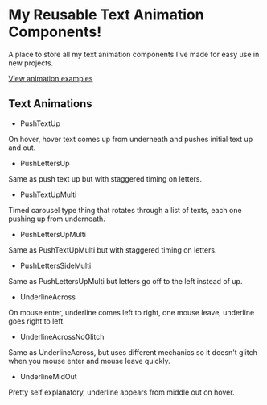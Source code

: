 # My Reusable Text Animation Components!

A place to store all my text animation components I've made for easy use in new projects.

[View animation examples](https://tyaans-text-animations-tyaans-projects.vercel.app/)

## Text Animations

- PushTextUp

On hover, hover text comes up from underneath and pushes initial text up and out. 

- PushLettersUp

Same as push text up but with staggered timing on letters. 

- PushTextUpMulti

Timed carousel type thing that rotates through a list of texts, each one pushing up from underneath. 

- PushLettersUpMulti

Same as PushTextUpMulti but with staggered timing on letters. 

- PushLettersSideMulti

Same as PushLettersUpMulti but letters go off to the left instead of up. 

- UnderlineAcross

On mouse enter, underline comes left to right, one mouse leave, underline goes right to left. 

- UnderlineAcrossNoGlitch

Same as UnderlineAcross, but uses different mechanics so it doesn't glitch when you mouse enter and mouse leave quickly. 

- UnderlineMidOut

Pretty self explanatory, underline appears from middle out on hover. 